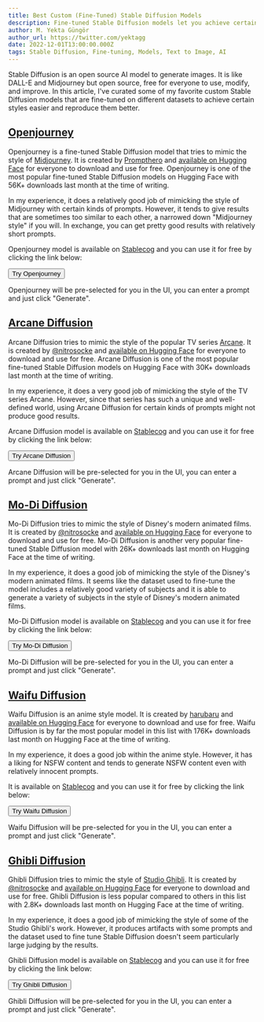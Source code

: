 ```yaml
---
title: Best Custom (Fine-Tuned) Stable Diffusion Models
description: Fine-tuned Stable Diffusion models let you achieve certain styles of art easier. When they are fine-tuned nicely, they reproduce styles in higher quality.
author: M. Yekta Güngör
author_url: https://twitter.com/yektagg
date: 2022-12-01T13:00:00.000Z
tags: Stable Diffusion, Fine-tuning, Models, Text to Image, AI
---
```


<script>
  import Button from '$components/buttons/Button.svelte'
  import DocImage from '$components/docs/DocImage.svelte'
</script>

Stable Diffusion is an open source AI model to generate images. It is like DALL-E and Midjourney but open source, free for everyone to use, modify, and improve. In this article, I've curated some of my favorite custom Stable Diffusion models that are fine-tuned on different datasets to achieve certain styles easier and reproduce them better.

## [Openjourney](https://huggingface.co/prompthero/openjourney)

Openjourney is a fine-tuned Stable Diffusion model that tries to mimic the style of [Midjourney](https://midjourney.com). It is created by [Prompthero](https://twitter.com/prompthero) and [available on Hugging Face](https://huggingface.co/prompthero/openjourney) for everyone to download and use for free. Openjourney is one of the most popular fine-tuned Stable Diffusion models on Hugging Face with 56K+ downloads last month at the time of writing.

<DocImage src="https://ba.stablecog.com/blog/openjourney.jpg" href="https://huggingface.co/prompthero/openjourney" width="2560" height="3840" alt="Openjourney" />

In my experience, it does a relatively good job of mimicking the style of Midjourney with certain kinds of prompts. However, it tends to give results that are sometimes too similar to each other, a narrowed down "Midjourney style" if you will. In exchange, you can get pretty good results with relatively short prompts.

Openjourney model is available on [Stablecog](https://stablecog.com/generate/?mi=8acfe4c8-751d-4aa6-8c3c-844e3ef478e0&adv=true) and you can use it for free by clicking the link below:

<Button class='mt-4 mb-2' href="https://stablecog.com/generate/?mi=8acfe4c8-751d-4aa6-8c3c-844e3ef478e0&adv=true" target="_blank">
  Try Openjourney
</Button>

Openjourney will be pre-selected for you in the UI, you can enter a prompt and just click "Generate".

## [Arcane Diffusion](https://huggingface.co/nitrosocke/Arcane-Diffusion)

Arcane Diffusion tries to mimic the style of the popular TV series [Arcane](https://www.imdb.com/title/tt11126994/). It is created by [@nitrosocke](https://twitter.com/nitrosocke) and [available on Hugging Face](https://huggingface.co/nitrosocke/Arcane-Diffusion) for everyone to download and use for free. Arcane Diffusion is one of the most popular fine-tuned Stable Diffusion models on Hugging Face with 30K+ downloads last month at the time of writing.

<DocImage src="https://ba.stablecog.com/blog/arcane-diffusion.jpg" href="https://huggingface.co/nitrosocke/Arcane-Diffusion" width="2560" height="4480" alt="Arcane Diffusion" />

In my experience, it does a very good job of mimicking the style of the TV series Arcane. However, since that series has such a unique and well-defined world, using Arcane Diffusion for certain kinds of prompts might not produce good results.

Arcane Diffusion model is available on [Stablecog](https://stablecog.com/generate/?mi=36d9d835-646f-4fc7-b9fe-98654464bf8e&adv=true) and you can use it for free by clicking the link below:

<Button class='mt-4 mb-2' href="https://stablecog.com/generate/?mi=36d9d835-646f-4fc7-b9fe-98654464bf8e&adv=true" target="_blank">
  Try Arcane Diffusion
</Button>

Arcane Diffusion will be pre-selected for you in the UI, you can enter a prompt and just click "Generate".

## [Mo-Di Diffusion](https://huggingface.co/nitrosocke/mo-di-diffusion)

Mo-Di Diffusion tries to mimic the style of Disney's modern animated films. It is created by [@nitrosocke](https://twitter.com/nitrosocke) and [available on Hugging Face](https://huggingface.co/nitrosocke/mo-di-diffusion) for everyone to download and use for free. Mo-Di Diffusion is another very popular fine-tuned Stable Diffusion model with 26K+ downloads last month on Hugging Face at the time of writing.

<DocImage src="https://ba.stablecog.com/blog/mo-di-diffusion.jpg" href="https://huggingface.co/nitrosocke/mo-di-diffusion" width="2560" height="3840" alt="Mo-Di Diffusion" />

In my experience, it does a good job of mimicking the style of the Disney's modern animated films. It seems like the dataset used to fine-tune the model includes a relatively good variety of subjects and it is able to generate a variety of subjects in the style of Disney's modern animated films.

Mo-Di Diffusion model is available on [Stablecog](https://stablecog.com/generate/?mi=790c80e1-65b1-4556-9332-196344389572&adv=true) and you can use it for free by clicking the link below:

<Button class='mt-4 mb-2' href="https://stablecog.com/generate/?mi=790c80e1-65b1-4556-9332-196344389572&adv=true" target="_blank">
  Try Mo-Di Diffusion
</Button>

Mo-Di Diffusion will be pre-selected for you in the UI, you can enter a prompt and just click "Generate".

## [Waifu Diffusion](https://huggingface.co/hakurei/waifu-diffusion)

Waifu Diffusion is an anime style model. It is created by [harubaru](https://github.com/harubaru) and [available on Hugging Face](https://huggingface.co/hakurei/waifu-diffusion) for everyone to download and use for free. Waifu Diffusion is by far the most popular model in this list with 176K+ downloads last month on Hugging Face at the time of writing.

<DocImage src="https://ba.stablecog.com/blog/waifu-diffusion.jpg" href="https://huggingface.co/hakurei/waifu-diffusion" width="2560" height="5760" alt="Waifu Diffusion" />

In my experience, it does a good job within the anime style. However, it has a liking for NSFW content and tends to generate NSFW content even with relatively innocent prompts.

It is available on [Stablecog](https://stablecog.com/generate/?mi=f7f3d973-ac6f-4a7a-9db8-e89e4fba03a9&adv=true) and you can use it for free by clicking the link below:

<Button class='mt-4 mb-2' href="https://stablecog.com/generate/?mi=f7f3d973-ac6f-4a7a-9db8-e89e4fba03a9&adv=true" target="_blank">
  Try Waifu Diffusion
</Button>

Waifu Diffusion will be pre-selected for you in the UI, you can enter a prompt and just click "Generate".

## [Ghibli Diffusion](https://huggingface.co/nitrosocke/Ghibli-Diffusion)

Ghibli Diffusion tries to mimic the style of [Studio Ghibli](https://www.studioghibli.com.au). It is created by [@nitrosocke](https://twitter.com/nitrosocke) and [available on Hugging Face](https://huggingface.co/nitrosocke/Ghibli-Diffusion) for everyone to download and use for free. Ghibli Diffusion is less popular compared to others in this list with 2.8K+ downloads last month on Hugging Face at the time of writing.

<DocImage src="https://ba.stablecog.com/blog/ghibli-diffusion.jpg" href="https://huggingface.co/nitrosocke/Ghibli-Diffusion" width="2560" height="4480" alt="Ghibli Diffusion" />

In my experience, it does a good job of mimicking the style of some of the Studio Ghibli's work. However, it produces artifacts with some prompts and the dataset used to fine tune Stable Diffusion doesn't seem particularly large judging by the results.

Ghibli Diffusion model is available on [Stablecog](https://stablecog.com/generate/?mi=48a7031d-43b6-4a23-9f8c-8020eb6862e4&adv=true) and you can use it for free by clicking the link below:

<Button class='mt-4 mb-2' href="https://stablecog.com/generate/?mi=48a7031d-43b6-4a23-9f8c-8020eb6862e4&adv=true" target="_blank">
  Try Ghibli Diffusion
</Button>

Ghibli Diffusion will be pre-selected for you in the UI, you can enter a prompt and just click "Generate".
